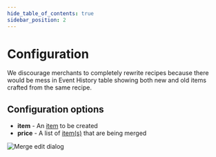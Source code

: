 ```yaml
---
hide_table_of_contents: true
sidebar_position: 2
---
```


# Configuration

We discourage merchants to completely rewrite recipes because there would be mess in Event History table showing both
new and old items crafted from the same recipe.

## Configuration options

- **item** - An [item](/admin/miscellaneous/asset/) to be created
- **price** - A list of [item(s)](/admin/miscellaneous/asset/) that are being merged

![Merge edit dialog](/img/admin/mechanics-simple/recipes/merge/merge_edit_dialog.png)

